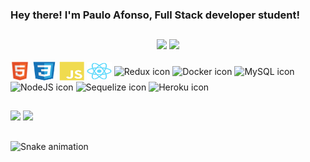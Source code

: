 ### Hey there! I'm Paulo Afonso, Full Stack developer student!
##
<div align="center">
  <img height="180em" src="https://github-readme-stats.vercel.app/api?username=Paulo-Ferri&show_icons=true&theme=cobalt2&include_all_commits=true&count_private=true"/>
  <img height="180em" src="https://github-readme-stats.vercel.app/api/top-langs/?username=Paulo-Ferri&layout=compact&langs_count=7&theme=cobalt2"/>
</div>
<div style="display: inline_block"><br>
  <img align="center" alt="HTML icon height="20" width="30" src="https://raw.githubusercontent.com/devicons/devicon/master/icons/html5/html5-original.svg">
  <img align="center" alt="CSS icon" height="30" width="40" src="https://raw.githubusercontent.com/devicons/devicon/master/icons/css3/css3-original.svg">
  <img align="center" alt="Javascript icon" height="30" width="40" src="https://raw.githubusercontent.com/devicons/devicon/master/icons/javascript/javascript-plain.svg">
  <img align="center" alt="React icon" height="30" width="40" src="https://raw.githubusercontent.com/devicons/devicon/master/icons/react/react-original.svg">
  <img align="center" alt="Redux icon" height="30" width="40" src="https://cdn.jsdelivr.net/gh/devicons/devicon/icons/redux/redux-original.svg" />
  <img align="center" alt="Docker icon" height="40" width="40"  src="https://cdn.jsdelivr.net/gh/devicons/devicon/icons/docker/docker-original.svg" />
  <img align="center" alt="MySQL icon" height="40" width="50"  src="https://cdn.jsdelivr.net/gh/devicons/devicon/icons/mysql/mysql-original-wordmark.svg" />
  <img align="center" alt="NodeJS icon" height="30" width="40" src="https://cdn.jsdelivr.net/gh/devicons/devicon/icons/nodejs/nodejs-original.svg" />
  <img align="center" alt="Sequelize icon" height="30" width="40" src="https://cdn.jsdelivr.net/gh/devicons/devicon/icons/sequelize/sequelize-original.svg" />
  <img align="center" alt="Heroku icon" height="30" width="40" src="https://cdn.jsdelivr.net/gh/devicons/devicon/icons/heroku/heroku-plain.svg" />
</div>

##

<div>
  <a href = "mailto:pauloferrisouza@gmail.com"><img src="https://img.shields.io/badge/-Gmail-D14836?style=for-the-badge&logo=gmail&logoColor=white" target="_blank"></a>
  <a href="https://www.linkedin.com/in/paulo-afonso-ferri-de-souza-4766181b5/" target="_blank"><img src="https://img.shields.io/badge/-LinkedIn-%230077B5?style=for-the-badge&logo=linkedin&logoColor=white" target="_blank"></a> 
</div>

##

  ![Snake animation](https://github.com/Paulo-Ferri/Paulo-Ferri/blob/output/github-contribution-grid-snake.svg)
